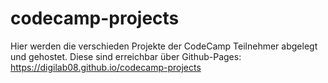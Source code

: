 # codecamp-projects

Hier werden die verschieden Projekte der CodeCamp Teilnehmer abgelegt und gehostet.
Diese sind erreichbar über Github-Pages: https://digilab08.github.io/codecamp-projects
